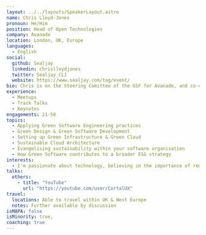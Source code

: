 ```yaml
---
layout: ../../layouts/SpeakerLayout.astro
name: Chris Lloyd-Jones
pronoun: He/Him
position: Head of Open Technologies
company: Avanade
location: London, UK, Europe
languages:
  - English
social:
  github: Sealjay
  linkedin: chrislloydjones
  twitter: Sealjay_CLJ
  website: https://www.sealjay.com/tag/event/
bio: Chris is on the Steering Comittee of the GSF for Avanade, and co-chairs the Open Source working group; speaking regularly at meetups and conferences about green software engineering practices. Chris is the Head of Open Technologies the Office of the CTO at Avanade, focusing on the open innovation ecosystem, including academia, foundations, start-ups, and Avanade's Open-Source projects office. Outside work, Chris is a Microsoft MVP with a burning passion for sustainability, and the Chief Sustainability Blueprints Officer for OpenUK. Chris is undertaking a doctorate in green software engineering, and is a graduate in Law from Aberystwyth, and Data Science, Technology & Innovation at Edinburgh. Chris's background was in legal and financial services, focusing on organisational transformation and the new. Previously, Chris led the Emerging Technology Engineering team, driving the future of technology.
experience:
  - Meetups
  - Track Talks
  - Keynotes
engagements: 21-50
topics:
  - Applying Green Software Engineering practices
  - Green Design & Green Software Development
  - Setting up Green Infrastructure & Green Cloud
  - Sustainable Cloud Architecture
  - Evangelising sustainability within your software organisation
  - How Green Software contributes to a broader ESG strategy
interests:
  - I'm passionate about technology, believing in the importance of remaining hands-on, not presenting from an ivory tower but taking part in the design, coding, and delivery. Because of this passion, outside Avanade, I contribute code as a Microsoft MVP, and I'm an ambassador/chief blueprint lead for OpenUK - the organisation for Open Technology in the UK.
talks:
  others:
    - title: "YouTube"
      url: "https://youtube.com/user/CortalUX"
travel:
  locations: Able to travel within UK & West Europe
  notes: Further available by discussion
isMAPA: false
isMinority: true,
coaching: true
---
```

